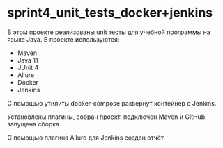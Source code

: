 # sprint4_unit_tests_docker+jenkins

В этом проекте реализованы unit тесты для учебной программы на языке Java. В проекте используются:

- Maven
- Java 11
- JUnit 4
- Allure
- Docker
- Jenkins

С помощью утилиты docker-compose развернут контейнер с Jenkins.

Установлены плагины, собран проект, подключен Maven и GitHub, запущена сборка.

С помощью плагина Allure для Jenkins создан отчёт.
